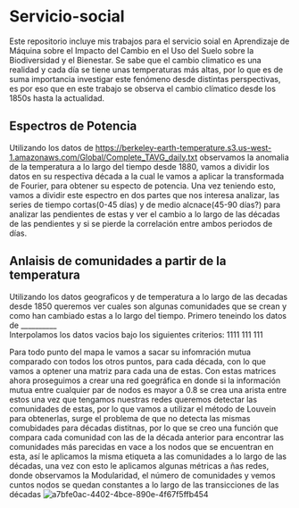 # Servicio-social
Este repositorio incluye mis trabajos para el servicio soial en Aprendizaje de Máquina sobre el Impacto del Cambio en el Uso del Suelo sobre la Biodiversidad y el Bienestar.
Se sabe que el cambio climatico es una realidad y cada día se tiene unas temperaturas más altas, por lo que es de suma importancia investigar este fenómeno desde distintas perspectivas, es por eso que en este trabajo se observa el cambio clímatico desde los 1850s hasta la actualidad.

## Espectros de Potencia
Utilizando los datos de https://berkeley-earth-temperature.s3.us-west-1.amazonaws.com/Global/Complete_TAVG_daily.txt observamos la anomalia de la temperatura a lo largo del tiempo desde 1880, vamos a dividir los datos en su respectiva década a la cual le vamos a aplicar la transformada de Fourier, para obtener su especto de potencia.
Una vez teniendo esto, vamos a dividir este espectro en dos partes que nos interesa analizar, las series de tiempo cortas(0-45 días) y de medio alcnace(45-90 días?) para analizar las pendientes de estas y ver el cambio a lo largo de las décadas de las pendientes y si se pierde la correlación entre ambos periodos de días.


## Anlaisis de comunidades a partir de la temperatura
Utilizando los datos geograficos y de temperatura a lo largo de las decadas desde 1850 queremos ver cuales son algunas comunidades que se crean y como han cambiado estas a lo largo del tiempo.
Primero teneindo los datos de __________  
Interpolamos los datos vacios bajo los siguientes criterios:
1111
111
111

Para todo punto del mapa le vamos a sacar su infomración mutua comparado con todos los otros puntos, para cada década, con lo que vamos a optener una matriz para cada una de estas.
Con estas matrices ahora proseguimos a crear una red goegráfica en donde si la información mutua entre cualquier par de nodos es mayor a 0.8 se crea una arista entre estos una vez que tengamos nuestras redes queremos detectar las comunidades de estas, por lo que vamos a utilizar el método de Louvein para obtenerlas, surge el problema de que no detecta las mismas comubidades para décadas distitnas, por lo que se creo una función que compara cada comunidad con las de la década anterior para encontrar las comunidades más parecidas en vace a los nodos que se encuentran en esta, así le aplicamos la misma etiqueta a las comunidades a lo largo  de las décadas, una vez con esto le  aplicamos algunas métricas a ñas redes, donde observamos la Modularidad, el número de comunidades y vemos cuntos nodos se quedan constantes a lo largo de las transicciones de las décadas
![a7bfe0ac-4402-4bce-890e-4f67f5ffb454](https://github.com/user-attachments/assets/2f21425a-f8f4-48e6-9b93-2f256c1fd87c)

